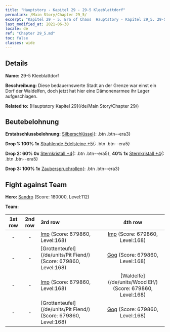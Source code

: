 ```yaml
---
title: "Hauptstory - Kapitel 29 - 29-5 Kleeblattdorf"
permalink: /Main Story/Chapter 29_5/
excerpt: "Kapitel 29 - 5. Era of Chaos  Hauptstory - Kapitel 29_5. 29-5 Kleeblattdorf"
last_modified_at: 2021-06-30
locale: de
ref: "Chapter 29_5.md"
toc: false
classes: wide
---
```


## Details

 **Name:** 29-5 Kleeblattdorf

 **Beschreibung:** Diese bedauernswerte Stadt an der Grenze war einst ein Dorf der Waldelfen, doch jetzt hat hier eine Dämonenarmee ihr Lager aufgeschlagen.

 **Related to:** [Hauptstory Kapitel 29](/de/Main Story/Chapter 29/)

## Beutebelohnung

 **Erstabschlussbelohnung:** [Silberschlüssel](/ItemsDE/con_693/){: .btn .btn--era3}

 **Drop 1:** **100% 1x** [Strahlende Edelsteine +5](/ItemsDE/mat_100/){: .btn .btn--era5}

 **Drop 2:** **60% 0x** [Sternkristall +4](/ItemsDE/mat_94/){: .btn .btn--era5}, **40% 1x** [Sternkristall +4](/ItemsDE/mat_94/){: .btn .btn--era5}

 **Drop 3:** **100% 1x** [Zauberspruchrollen](/ItemsDE/con_694/){: .btn .btn--era3}


## Fight against Team
 **Hero:** [Sandro](/de/heroes/Sandro/) (Score: 180000, Level:112)

 **Team:**


  | 1st row | 2nd row | 3rd row | 4th row |
  |:----:|:----:|:----|:----:|
  | - | - | [Imp](/de/units/Imp/) (Score: 679860, Level:168)  | [Imp](/de/units/Imp/) (Score: 679860, Level:168)  |
  | - | - | [Grottenteufel](/de/units/Pit Fiend/) (Score: 679860, Level:168)  | [Gog](/de/units/Gog/) (Score: 679860, Level:168)  |
  | - | - | [Imp](/de/units/Imp/) (Score: 679860, Level:168)  | [Waldelfe](/de/units/Wood Elf/) (Score: 679860, Level:168)  |
  | - | - | [Grottenteufel](/de/units/Pit Fiend/) (Score: 679860, Level:168)  | [Gog](/de/units/Gog/) (Score: 679860, Level:168)  |


